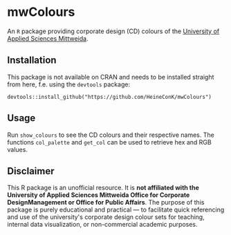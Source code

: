 # mwColours

An `R` package providing corporate design (CD) colours of the [University of Applied Sciences Mittweida](https://www.hs-mittweida.de/). 

## Installation

This package is not available on CRAN and needs to be installed straight from here, f.e. using the `devtools` package:

```
devtools::install_github("https://github.com/HeineConK/mwColours")
```

## Usage

Run `show_colours` to see the CD colours and their respective names. The functions `col_palette` and `get_col` can be used to retrieve hex and RGB values.  

## Disclaimer

This R package is an unofficial resource. It is **not affiliated with the University of Applied Sciences Mittweida Office for Corporate DesignManagement or Office for Public Affairs**. The purpose of this package is purely educational and practical — to facilitate quick referencing and use of the university's corporate design colour sets for teaching, internal data visualization, or non-commercial academic purposes.
